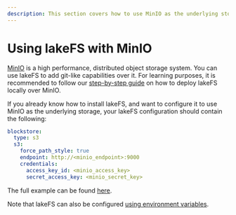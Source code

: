 ```yaml
---
description: This section covers how to use MinIO as the underlying storage for lakeFS.
---
```


# Using lakeFS with MinIO

[MinIO](https://min.io) is a high performance, distributed object storage system. You can use lakeFS to add git-like capabilities over it.
For learning purposes, it is recommended to follow our [step-by-step guide](https://lakefs.io/git-like-operations-over-minio-with-lakefs/) on how to deploy lakeFS locally over MinIO.

If you already know how to install lakeFS, and want to configure it to use MinIO as the underlying storage, your lakeFS configuration should contain the following:

```yaml
blockstore:
  type: s3
  s3:
    force_path_style: true
    endpoint: http://<minio_endpoint>:9000
    credentials:
      access_key_id: <minio_access_key>
      secret_access_key: <minio_secret_key>
```

The full example can be found [here](https://docs.lakefs.io/reference/configuration.html#example-minio).

Note that lakeFS can also be configured [using environment variables](https://docs.lakefs.io/reference/configuration.html#using-environment-variables).
